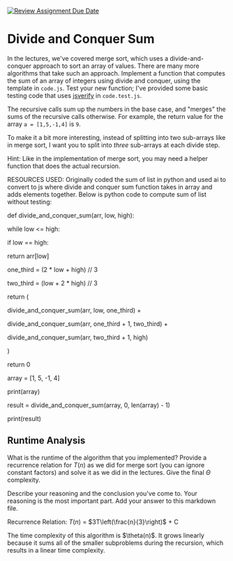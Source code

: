 [![Review Assignment Due Date](https://classroom.github.com/assets/deadline-readme-button-24ddc0f5d75046c5622901739e7c5dd533143b0c8e959d652212380cedb1ea36.svg)](https://classroom.github.com/a/E1vcEWuv)
# Divide and Conquer Sum

In the lectures, we've covered merge sort, which uses a divide-and-conquer
approach to sort an array of values. There are many more algorithms that take
such an approach. Implement a function that computes the sum of an array of
integers using divide and conquer, using the template in `code.js`. Test your
new function; I've provided some basic testing code that uses
[jsverify](https://jsverify.github.io/) in `code.test.js`.

The recursive calls sum up the numbers in the base case, and "merges" the sums
of the recursive calls otherwise. For example, the return value for the array `a
= [1,5,-1,4]` is `9`.

To make it a bit more interesting, instead of splitting into two sub-arrays like
in merge sort, I want you to split into *three* sub-arrays at each divide step.

Hint: Like in the implementation of merge sort, you may need a helper function
that does the actual recursion.

RESOURCES USED: Originally coded the sum of list in python and used ai to convert to js where divide and conquer sum function takes in array and adds elements together. Below is python code to compute sum of list without testing:

def divide_and_conquer_sum(arr, low, high):

while low <= high:

if low == high:

return arr[low]

one_third = (2 * low + high) // 3

two_third = (low + 2 * high) // 3

return (

divide_and_conquer_sum(arr, low, one_third) +

divide_and_conquer_sum(arr, one_third + 1, two_third) +

divide_and_conquer_sum(arr, two_third + 1, high)

)

return 0


array = [1, 5, -1, 4]

print(array)

result = divide_and_conquer_sum(array, 0, len(array) - 1)

print(result)  



## Runtime Analysis

What is the runtime of the algorithm that you implemented? Provide a recurrence
relation for $T(n)$ as we did for merge sort (you can ignore constant factors)
and solve it as we did in the lectures. Give the final $\Theta$ complexity.

Describe your reasoning and the conclusion you've come to. Your reasoning is the
most important part. Add your answer to this markdown file.

Recurrence Relation: $T(n)$ = $3T\left(\frac{n}{3}\right)$ + C

The time complexity of this algorithm is $\theta(n)\$. It grows linearly because it sums all of the smaller subproblems during the recursion, which results in a linear time complexity.

